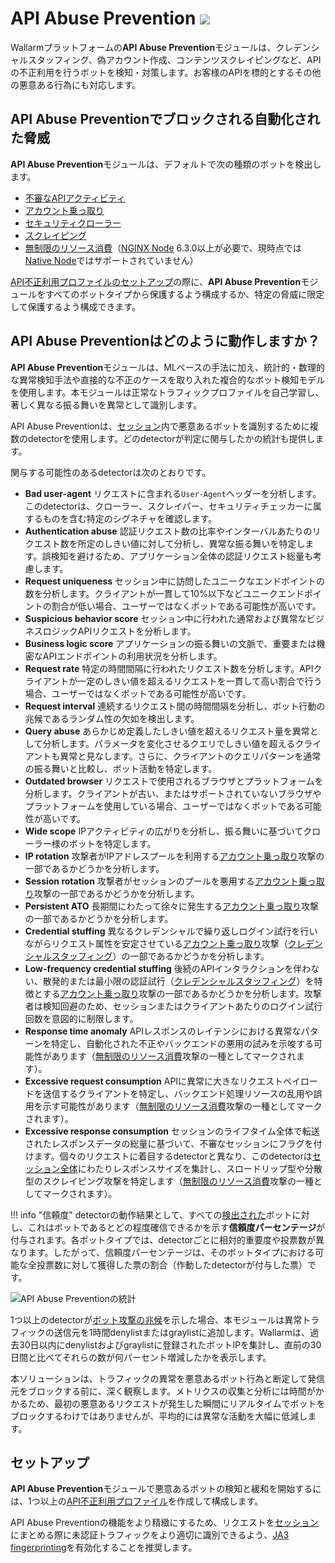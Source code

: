 # API Abuse Prevention <a href="../../about-wallarm/subscription-plans/#core-subscription-plans"><img src="../../images/api-security-tag.svg" style="border: none;"></a>

Wallarmプラットフォームの**API Abuse Prevention**モジュールは、クレデンシャルスタッフィング、偽アカウント作成、コンテンツスクレイピングなど、APIの不正利用を行うボットを検知・対策します。お客様のAPIを標的とするその他の悪意ある行為にも対応します。

## API Abuse Preventionでブロックされる自動化された脅威

**API Abuse Prevention**モジュールは、デフォルトで次の種類のボットを検出します。

* [不審なAPIアクティビティ](../attacks-vulns-list.md#suspicious-api-activity)
* [アカウント乗っ取り](../attacks-vulns-list.md#account-takeover)
* [セキュリティクローラー](../attacks-vulns-list.md#security-crawlers)
* [スクレイピング](../attacks-vulns-list.md#scraping)
* [無制限のリソース消費](../attacks-vulns-list.md#unrestricted-resource-consumption)（[NGINX Node](../installation/nginx-native-node-internals.md#nginx-node) 6.3.0以上が必要で、現時点では[Native Node](../installation/nginx-native-node-internals.md#native-node)ではサポートされていません）

[API不正利用プロファイルのセットアップ](../api-abuse-prevention/setup.md#creating-profiles)の際に、**API Abuse Prevention**モジュールをすべてのボットタイプから保護するよう構成するか、特定の脅威に限定して保護するよう構成できます。

## API Abuse Preventionはどのように動作しますか？

**API Abuse Prevention**モジュールは、MLベースの手法に加え、統計的・数理的な異常検知手法や直接的な不正のケースを取り入れた複合的なボット検知モデルを使用します。本モジュールは正常なトラフィックプロファイルを自己学習し、著しく異なる振る舞いを異常として識別します。

API Abuse Preventionは、[セッション](../api-sessions/overview.md#api-sessions-and-api-abuse-prevention)内で悪意あるボットを識別するために複数のdetectorを使用します。どのdetectorが判定に関与したかの統計も提供します。

関与する可能性のあるdetectorは次のとおりです。

* **Bad user-agent** リクエストに含まれる`User-Agent`ヘッダーを分析します。このdetectorは、クローラー、スクレイパー、セキュリティチェッカーに属するものを含む特定のシグネチャを確認します。
* **Authentication abuse** 認証リクエスト数の比率やインターバルあたりのリクエスト数を所定のしきい値に対して分析し、異常な振る舞いを特定します。誤検知を避けるため、アプリケーション全体の認証リクエスト総量も考慮します。
* **Request uniqueness** セッション中に訪問したユニークなエンドポイントの数を分析します。クライアントが一貫して10%以下などユニークエンドポイントの割合が低い場合、ユーザーではなくボットである可能性が高いです。
* **Suspicious behavior score** セッション中に行われた通常および異常なビジネスロジックAPIリクエストを分析します。
* **Business logic score** アプリケーションの振る舞いの文脈で、重要または機密なAPIエンドポイントの利用状況を分析します。
* **Request rate** 特定の時間間隔に行われたリクエスト数を分析します。APIクライアントが一定のしきい値を超えるリクエストを一貫して高い割合で行う場合、ユーザーではなくボットである可能性が高いです。
* **Request interval** 連続するリクエスト間の時間間隔を分析し、ボット行動の兆候であるランダム性の欠如を検出します。
* **Query abuse** あらかじめ定義したしきい値を超えるリクエスト量を異常として分析します。パラメータを変化させるクエリでしきい値を超えるクライアントも異常と見なします。さらに、クライアントのクエリパターンを通常の振る舞いと比較し、ボット活動を特定します。
* **Outdated browser** リクエストで使用されるブラウザとプラットフォームを分析します。クライアントが古い、またはサポートされていないブラウザやプラットフォームを使用している場合、ユーザーではなくボットである可能性が高いです。
* **Wide scope** IPアクティビティの広がりを分析し、振る舞いに基づいてクローラー様のボットを特定します。
* **IP rotation** 攻撃者がIPアドレスプールを利用する[アカウント乗っ取り](../attacks-vulns-list.md#account-takeover)攻撃の一部であるかどうかを分析します。
* **Session rotation** 攻撃者がセッションのプールを悪用する[アカウント乗っ取り](../attacks-vulns-list.md#account-takeover)攻撃の一部であるかどうかを分析します。
* **Persistent ATO** 長期間にわたって徐々に発生する[アカウント乗っ取り](../attacks-vulns-list.md#account-takeover)攻撃の一部であるかどうかを分析します。
* **Credential stuffing** 異なるクレデンシャルで繰り返しログイン試行を行いながらリクエスト属性を安定させている[アカウント乗っ取り](../attacks-vulns-list.md#account-takeover)攻撃（[クレデンシャルスタッフィング](../attacks-vulns-list.md#credential-stuffing)）の一部であるかどうかを分析します。
* **Low-frequency credential stuffing** 後続のAPIインタラクションを伴わない、散発的または最小限の認証試行（[クレデンシャルスタッフィング](../attacks-vulns-list.md#credential-stuffing)）を特徴とする[アカウント乗っ取り](../attacks-vulns-list.md#account-takeover)攻撃の一部であるかどうかを分析します。攻撃者は検知回避のため、セッションまたはクライアントあたりのログイン試行回数を意図的に制限します。
* **Response time anomaly** APIレスポンスのレイテンシにおける異常なパターンを特定し、自動化された不正やバックエンドの悪用の試みを示唆する可能性があります（[無制限のリソース消費](../attacks-vulns-list.md#unrestricted-resource-consumption)攻撃の一種としてマークされます）。
* **Excessive request consumption** APIに異常に大きなリクエストペイロードを送信するクライアントを特定し、バックエンド処理リソースの乱用や誤用を示す可能性があります（[無制限のリソース消費](../attacks-vulns-list.md#unrestricted-resource-consumption)攻撃の一種としてマークされます）。
* **Excessive response consumption** セッションのライフタイム全体で転送されたレスポンスデータの総量に基づいて、不審なセッションにフラグを付けます。個々のリクエストに着目するdetectorと異なり、このdetectorは[セッション全体](../api-sessions/overview.md)にわたりレスポンスサイズを集計し、スロードリップ型や分散型のスクレイピング攻撃を特定します（[無制限のリソース消費](../attacks-vulns-list.md#unrestricted-resource-consumption)攻撃の一種としてマークされます）。

!!! info "信頼度"
    detectorの動作結果として、すべての[検出された](../api-abuse-prevention/exploring-bots.md)ボットに対し、これはボットであるとどの程度確信できるかを示す**信頼度パーセンテージ**が付与されます。各ボットタイプでは、detectorごとに相対的重要度や投票数が異なります。したがって、信頼度パーセンテージは、そのボットタイプにおける可能な全投票数に対して獲得した票の割合（作動したdetectorが付与した票）です。

![API Abuse Preventionの統計](../images/about-wallarm-waf/abi-abuse-prevention/api-abuse-prevention-statistics-detectors.png)

1つ以上のdetectorが[ボット攻撃の兆候](#automated-threats-blocked-by-api-abuse-prevention)を示した場合、本モジュールは異常トラフィックの送信元を1時間denylistまたはgraylistに追加します。Wallarmは、過去30日以内にdenylistおよびgraylistに登録されたボットIPを集計し、直前の30日間と比べてそれらの数が何パーセント増減したかを表示します。

本ソリューションは、トラフィックの異常を悪意あるボット行為と断定して発信元をブロックする前に、深く観察します。メトリクスの収集と分析には時間がかかるため、最初の悪意あるリクエストが発生した瞬間にリアルタイムでボットをブロックするわけではありませんが、平均的には異常な活動を大幅に低減します。

## セットアップ

**API Abuse Prevention**モジュールで悪意あるボットの検知と緩和を開始するには、1つ以上の[API不正利用プロファイル](../api-abuse-prevention/setup.md#creating-profiles)を作成して構成します。

API Abuse Preventionの機能をより精緻にするため、リクエストを[セッション](../api-sessions/overview.md)にまとめる際に未認証トラフィックをより適切に識別できるよう、[JA3 fingerprinting](../admin-en/enabling-ja3.md)を有効化することを推奨します。